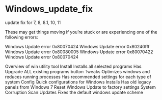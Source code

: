 # Windows_update_fix
update fix for 7, 8, 8.1, 10, 11

These may get things moving if you’re stuck or are experiencing one of the following errors:

Windows Update error 0x80070424
Windows Update error 0x80240fff
Windows Update error 0x80080005
Windows Update error 0x80070422
Windows Update error 0x80070424


Overview of win utility tool
Install
Installs all selected programs
Has Upgrade ALL existing programs button
Tweaks
Optimizes windows and reduces running processes
Has recommended settings for each type of system
Config
Quick configurations for Windows Installs
Has old legacy panels from Windows 7
Reset Windows Update to factory settings
System Corruption Scan
Updates
Fixes the default windows update scheme
